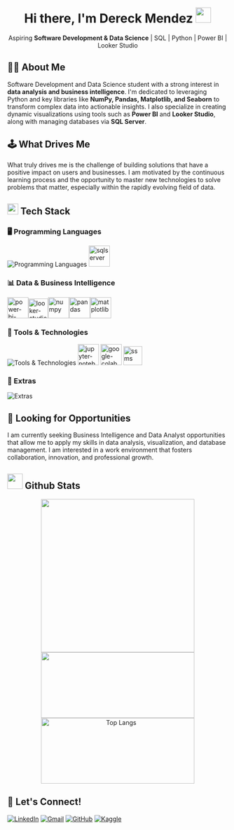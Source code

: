 <h1 align="center"><b>Hi there, I'm Dereck Mendez </b><img src="https://media.giphy.com/media/hvRJCLFzcasrR4ia7z/giphy.gif" width="35"></h1>
<p align="center">
Aspiring <strong>Software Development & Data Science</strong> | SQL | Python | Power BI | Looker Studio
</p>

## 👨‍💻 About Me

Software Development and Data Science student with a strong interest in **data analysis and business intelligence**. I'm dedicated to leveraging Python and key libraries like **NumPy, Pandas, Matplotlib, and Seaborn** to transform complex data into actionable insights. I also specialize in creating dynamic visualizations using tools such as **Power BI** and **Looker Studio**, along with managing databases via **SQL Server**.

## 🕹️ What Drives Me

What truly drives me is the challenge of building solutions that have a positive impact on users and businesses. I am motivated by the continuous learning process and the opportunity to master new technologies to solve problems that matter, especially within the rapidly evolving field of data.

## <img src="https://media2.giphy.com/media/QssGEmpkyEOhBCb7e1/giphy.gif?cid=ecf05e47a0n3gi1bfqntqmob8g9aid1oyj2wr3ds3mg700bl&rid=giphy.gif" width ="25"><b> Tech Stack</b>

### 🖥️ Programming Languages

![Programming Languages](https://skillicons.dev/icons?i=python,java,r,mysql)
<img width="48" height="48" src="https://github.com/user-attachments/assets/34610dc1-39db-4ccb-9c9f-479b7ba9eb82" alt="sqlserver"/>

### 📊 Data & Business Intelligence

<img width="48" height="48" src="https://img.icons8.com/color/48/power-bi-2021.png" alt="power-bi-2021"/><img width="45" height="45" src="https://img.icons8.com/?size=100&id=SruJhzn0nnLl&format=png&color=000000" alt="looker-studio"/><img width="48" height="48" src="https://img.icons8.com/color/48/numpy.png" alt="numpy"/><img width="48" height="48" src="https://img.icons8.com/color/48/pandas.png" alt="pandas"/><img width="48" height="48" src="https://github.com/user-attachments/assets/43218651-0a52-44b5-92c7-35a1bcf129b3" alt="matplotlib"/>

### 🔧 Tools & Technologies

![Tools & Technologies](https://skillicons.dev/icons?i=git,github,idea,pycharm,vscode)
<img width="48" height="48" src="https://github.com/user-attachments/assets/eccdd28b-4c77-462e-bbd8-1b00eb1ecc3b" alt="jupyter-notebook"/>
<img width="48" height="48" src="https://github.com/user-attachments/assets/a0e3f677-ddb6-43c8-aecd-4790a5d6f9f3" alt="google-colab"/>
<img width="43" height="43" src="https://datamodel.com/wp-content/uploads/2025/05/ssms_21.png" alt="ssms"/>

### 🧮 Extras

![Extras](https://skillicons.dev/icons?i=figma,obsidian,notion,md,latex,bash)

## 🌱 Looking for Opportunities

I am currently seeking Business Intelligence and Data Analyst opportunities that allow me to apply my skills in data analysis, visualization, and database management. I am interested in a work environment that fosters collaboration, innovation, and professional growth.

## <img src="https://media.giphy.com/media/iY8CRBdQXODJSCERIr/giphy.gif" width="35"><b> Github Stats</b>

<p align="center">
  <img src="https://github-readme-stats.vercel.app/api?username=ayorick23&show_icons=true&theme=midnight-purple" width="350px"><br>
  <img src="https://github-readme-streak-stats.herokuapp.com/?user=ayorick23&theme=midnight-purple" height="150" width="350px"><br>
  <img src="https://github-readme-stats.vercel.app/api/top-langs/?username=ayorick23&layout=compact&theme=midnight-purple&hide=html,css" alt="Top Langs" height="150px" width="350px">
</p>

## 📩 Let's Connect!

[![LinkedIn](https://img.shields.io/badge/-LinkedIn-blue?style=flat&logo=linkedin&logoColor=white)](https://linkedin.com/in/dereckmendez/)
[![Gmail](https://img.shields.io/badge/-Email-D14836?style=flat&logo=gmail&logoColor=white)](mailto:mayorickhenry@gmail.com)
[![GitHub](https://img.shields.io/badge/-GitHub-181717?style=flat&logo=github&logoColor=white)](https://github.com/ayorick23)
[![Kaggle](https://img.shields.io/badge/-Kaggle-181717?style=flat&logo=kaggle&logoColor=white)](https://www.kaggle.com/dereckmendez)
